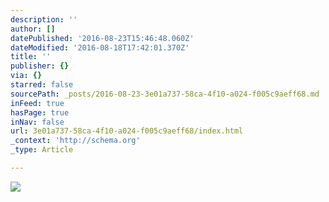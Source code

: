 ```yaml
---
description: ''
author: []
datePublished: '2016-08-23T15:46:48.060Z'
dateModified: '2016-08-18T17:42:01.370Z'
title: ''
publisher: {}
via: {}
starred: false
sourcePath: _posts/2016-08-23-3e01a737-58ca-4f10-a024-f005c9aeff68.md
inFeed: true
hasPage: true
inNav: false
url: 3e01a737-58ca-4f10-a024-f005c9aeff68/index.html
_context: 'http://schema.org'
_type: Article

---
```

![](https://the-grid-user-content.s3-us-west-2.amazonaws.com/bfa7917d-c99f-4f43-a778-77d464b4ecdd.jpg)